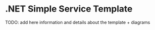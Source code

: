 ﻿# .NET Simple Service Template

TODO: add here information and details about the template + diagrams
